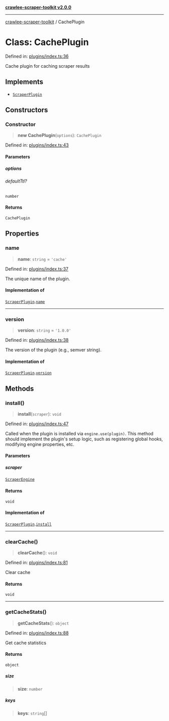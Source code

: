 [**crawlee-scraper-toolkit v2.0.0**](../README.md)

***

[crawlee-scraper-toolkit](../globals.md) / CachePlugin

# Class: CachePlugin

Defined in: [plugins/index.ts:36](https://github.com/devalexanderdaza/crawlee-scraper-toolkit/blob/main/src/plugins/index.ts#L36)

Cache plugin for caching scraper results

## Implements

- [`ScraperPlugin`](../interfaces/ScraperPlugin.md)

## Constructors

### Constructor

> **new CachePlugin**(`options`): `CachePlugin`

Defined in: [plugins/index.ts:43](https://github.com/devalexanderdaza/crawlee-scraper-toolkit/blob/main/src/plugins/index.ts#L43)

#### Parameters

##### options

###### defaultTtl?

`number`

#### Returns

`CachePlugin`

## Properties

### name

> **name**: `string` = `'cache'`

Defined in: [plugins/index.ts:37](https://github.com/devalexanderdaza/crawlee-scraper-toolkit/blob/main/src/plugins/index.ts#L37)

The unique name of the plugin.

#### Implementation of

[`ScraperPlugin`](../interfaces/ScraperPlugin.md).[`name`](../interfaces/ScraperPlugin.md#name)

***

### version

> **version**: `string` = `'1.0.0'`

Defined in: [plugins/index.ts:38](https://github.com/devalexanderdaza/crawlee-scraper-toolkit/blob/main/src/plugins/index.ts#L38)

The version of the plugin (e.g., semver string).

#### Implementation of

[`ScraperPlugin`](../interfaces/ScraperPlugin.md).[`version`](../interfaces/ScraperPlugin.md#version)

## Methods

### install()

> **install**(`scraper`): `void`

Defined in: [plugins/index.ts:47](https://github.com/devalexanderdaza/crawlee-scraper-toolkit/blob/main/src/plugins/index.ts#L47)

Called when the plugin is installed via `engine.use(plugin)`.
This method should implement the plugin's setup logic, such as
registering global hooks, modifying engine properties, etc.

#### Parameters

##### scraper

[`ScraperEngine`](../interfaces/ScraperEngine.md)

#### Returns

`void`

#### Implementation of

[`ScraperPlugin`](../interfaces/ScraperPlugin.md).[`install`](../interfaces/ScraperPlugin.md#install)

***

### clearCache()

> **clearCache**(): `void`

Defined in: [plugins/index.ts:81](https://github.com/devalexanderdaza/crawlee-scraper-toolkit/blob/main/src/plugins/index.ts#L81)

Clear cache

#### Returns

`void`

***

### getCacheStats()

> **getCacheStats**(): `object`

Defined in: [plugins/index.ts:88](https://github.com/devalexanderdaza/crawlee-scraper-toolkit/blob/main/src/plugins/index.ts#L88)

Get cache statistics

#### Returns

`object`

##### size

> **size**: `number`

##### keys

> **keys**: `string`[]
